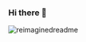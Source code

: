 ### Hi there 👋
<img src="https://myreadme.vercel.app/api/embed/Applejuicelolmc?panels=userstatistics,toprepositories,toplanguages,commitgraph" alt="reimaginedreadme" />
<!--
**Applejuicelolmc/Applejuicelolmc** is a ✨ _special_ ✨ repository because its `README.md` (this file) appears on your GitHub profile.

Here are some ideas to get you started:

- 🔭 I’m currently working on ...
- 🌱 I’m currently learning ...
- 👯 I’m looking to collaborate on ...
- 🤔 I’m looking for help with ...
- 💬 Ask me about ...
- 📫 How to reach me: ...
- 😄 Pronouns: ...
- ⚡ Fun fact: ...
-->
